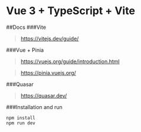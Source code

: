 # Vue 3 + TypeScript + Vite
##Docs
###Vite
>https://vitejs.dev/guide/

###Vue + Pinia
>https://vuejs.org/guide/introduction.html

>https://pinia.vuejs.org/

###Quasar
>https://quasar.dev/


###Installation and run
```
npm install
npm run dev
```
